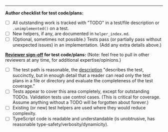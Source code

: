 

-----

**Author checklist for test code/plans:**

- [ ] All outstanding work is tracked with "TODO" in a test/file description or `.unimplemented()` on a test.
- [ ] New helpers, if any, are documented in `helper_index.md`.
- [ ] (Optional, sometimes not possible.) Tests pass (or partially pass without unexpected issues) in an implementation. (Add any extra details above.)
    
**[Reviewer sign-off](https://github.com/gpuweb/cts/blob/main/docs/reviews.md) for test code/plans:** (Note: feel free to pull in other reviewers at any time, for additional expertise/opinions.)

- [ ] The test path is reasonable, the [description](https://github.com/gpuweb/cts/blob/main/docs/intro/plans.md) "describes the test, succinctly, but in enough detail that a reader can read only the test plans in a file or directory and evaluate the completeness of the test coverage."
- [ ] Tests appear to cover this area completely, except for outstanding TODOs. Validation tests use control cases.
    (This is critical for coverage. Assume anything without a TODO will be forgotten about forever.)
- [ ] Existing (or new) test helpers are used where they would reduce complexity.
- [ ] TypeScript code is readable and understandable (is unobtrusive, has reasonable type-safety/verbosity/dynamicity).
